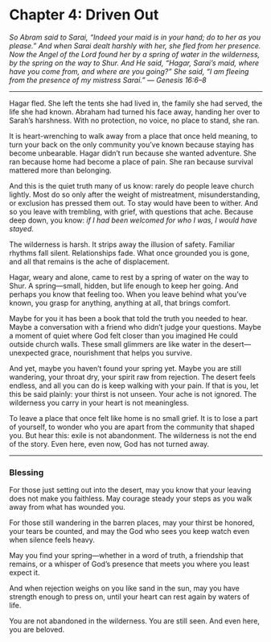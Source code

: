 # Chapter 4: Driven Out

*So Abram said to Sarai, “Indeed your maid is in your hand; do to her as you please.” And when Sarai dealt harshly with her, she fled from her presence. Now the Angel of the Lord found her by a spring of water in the wilderness, by the spring on the way to Shur. And He said, “Hagar, Sarai’s maid, where have you come from, and where are you going?” She said, “I am fleeing from the presence of my mistress Sarai.”*
— *Genesis 16:6–8*

---

Hagar fled. She left the tents she had lived in, the family she had served, the life she had known. Abraham had turned his face away, handing her over to Sarah’s harshness. With no protection, no voice, no place to stand, she ran.

It is heart-wrenching to walk away from a place that once held meaning, to turn your back on the only community you’ve known because staying has become unbearable. Hagar didn’t run because she wanted adventure. She ran because home had become a place of pain. She ran because survival mattered more than belonging.

And this is the quiet truth many of us know: rarely do people leave church lightly. Most do so only after the weight of mistreatment, misunderstanding, or exclusion has pressed them out. To stay would have been to wither. And so you leave with trembling, with grief, with questions that ache. Because deep down, you know: *if I had been welcomed for who I was, I would have stayed.*

The wilderness is harsh. It strips away the illusion of safety. Familiar rhythms fall silent. Relationships fade. What once grounded you is gone, and all that remains is the ache of displacement.

Hagar, weary and alone, came to rest by a spring of water on the way to Shur. A spring—small, hidden, but life enough to keep her going. And perhaps you know that feeling too. When you leave behind what you’ve known, you grasp for anything, anything at all, that brings comfort.

Maybe for you it has been a book that told the truth you needed to hear. Maybe a conversation with a friend who didn’t judge your questions. Maybe a moment of quiet where God felt closer than you imagined He could outside church walls. These small glimmers are like water in the desert—unexpected grace, nourishment that helps you survive.

And yet, maybe you haven’t found your spring yet. Maybe you are still wandering, your throat dry, your spirit raw from rejection. The desert feels endless, and all you can do is keep walking with your pain. If that is you, let this be said plainly: your thirst is not unseen. Your ache is not ignored. The wilderness you carry in your heart is not meaningless.

To leave a place that once felt like home is no small grief. It is to lose a part of yourself, to wonder who you are apart from the community that shaped you. But hear this: exile is not abandonment. The wilderness is not the end of the story. Even here, even now, God has not turned away.

---

### Blessing

For those just setting out into the desert,
may you know that your leaving does not make you faithless.
May courage steady your steps as you walk away from what has wounded you.

For those still wandering in the barren places,
may your thirst be honored, your tears be counted,
and may the God who sees you keep watch even when silence feels heavy.

May you find your spring—whether in a word of truth,
a friendship that remains, or a whisper of God’s presence
that meets you where you least expect it.

And when rejection weighs on you like sand in the sun,
may you have strength enough to press on,
until your heart can rest again by waters of life.

You are not abandoned in the wilderness.
You are still seen.
And even here, you are beloved.

